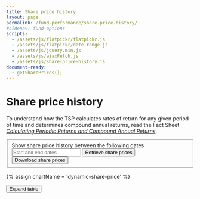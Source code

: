 ```yaml
---
title: Share price history
layout: page
permalink: /fund-performance/share-price-history/
#sidenav: fund-options
scripts:
  - /assets/js/flatpickr/flatpickr.js
  - /assets/js/flatpickr/date-range.js
  - /assets/js/jquery.min.js
  - /assets/js/ajaxFetch.js
  - /assets/js/share-price-history.js
document-ready:
  - getSharePrices();
---
```


# Share price history

To understand how the TSP calculates rates of return for any given period of time and determines compound annual returns, read the Fact Sheet [_Calculating Periodic Returns and Compound Annual Returns_](/publications/oc05-16w.pdf).

<form class="share-price-date-range" action="javascript:void(0);">
<fieldset>
<label>
  <div>Show share price history between the following dates</div>
  <input id="fundDates" placeholder="Start and end dates..." class="date-range" />
</label>
<button class="usa-button" onClick='getSharePrices();'>Retrieve share prices</button>
<button class="usa-button-secondary" onClick='downloadSharePrices();'>
  Download share prices <i class="fal fa-arrow-alt-to-bottom"></i></button>
</fieldset>
</form>

{% assign chartName = 'dynamic-share-price' %}
<div id="{{chartName}}-div" class="usa-grid-full usa-layout-docs-main_content">
<div class="usa-width-one-whole" markdown="1">
  <section class="share-price-table">
    <div class="table-view">
      <button id="{{chartName}}-button" class="usa-button-secondary"
        onClick="toggleTable('{{chartName}}');">
        Expand table <i class="fal fa-expand-wide"></i></button>
    </div>
    <div id="{{chartName}}-table" class="table-side-scroll"></div>
  </section>

</div> <!-- END div.usa-width-one-whole -->
</div> <!-- END div.usa-grid-full -->
